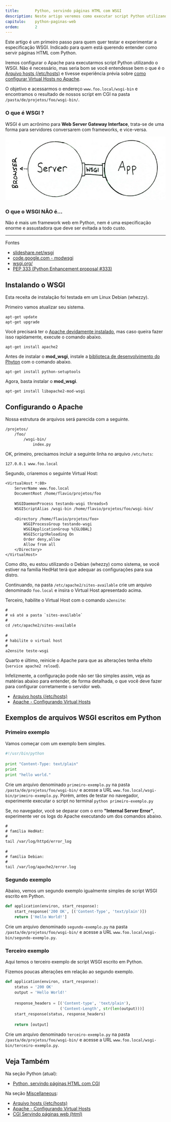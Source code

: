 ```yaml
---
title:       Python, servindo páginas HTML com WSGI
description: Neste artigo veremos como executar script Python utilizando o WSGI.
capitulo:    python-paginas-web
ordem:       2
---
```


Este artigo é um primeiro passo para quem quer testar e experimentar a especificação WSGI. Indicado para quem está querendo
entender como servir páginas HTML com Python. 

Iremos configurar o Apache para executarmos script Python utilizando o WSGI. Não é necessário, mas seria bom se você 
entendesse bem o que é o [Arquivo hosts (/etc/hosts)](/misc/arquivo-hosts/) e tivesse experiência prévia sobre 
[como configurar Virtual Hosts no Apache](/misc/apache-virtual-host/).

O objetivo e acessarmos o endereço `www.foo.local/wsgi-bin` e  encontramos o resultado de nossos script em CGI na pasta
`/pasta/de/projetos/foo/wsgi-bin/`.


### O que é WSGI ?

WSGI é um acrônimo para __Web Server Gateway Interface__, trata-se de uma forma para servidores conversarem com frameworks,
e vice-versa.

!["wsgi"](diagrama-wsgi-servidor.png "wsgi")

### O que o WSGI NÂO é...

Não é mais um framework web em Python, nem é uma especificação enorme e assustadora que deve ser evitada a todo custo.

- - -
Fontes

- [slideshare.net/wsgi](http://www.slideshare.net/hdiogenes/wsgi-a-resposta-para-a-questo-definitiva-sobre-python-a-web-e-tudo-mais-368429 "link-externo")
- [code.google.com - modwsgi](https://code.google.com/p/modwsgi/ "link-externo")
- [wsgi.org/](http://wsgi.readthedocs.org/en/latest/ "link-externo")
- [PEP 333 (Python Enhancement proposal #333)](https://www.python.org/dev/peps/pep-0333/ "link-externo")



Instalando  o WSGI
---

Esta receita de instalação foi testada em um Linux Debian (whezzy).

Primeiro vamos atualizar seu sistema.

    apt-get update
    apt-get upgrade

Você precisará ter o [Apache devidamente instalado](/linux/instalando-apache-via-yum-apt-get/), mas caso queira fazer isso 
rapidamente, execute o comando abaixo.

    apt-get install apache2

Antes de instalar o __mod_wsgi__, instale a [biblioteca de desenvolvimento do Phyton](https://pythonhosted.org/setuptools/ "link-externo")
com o comando abaixo.

    apt-get install python-setuptools

Agora, basta instalar o __mod_wsgi__.

    apt-get install libapache2-mod-wsgi



Configurando o Apache
---

Nossa estrutura de arquivos será parecida com a seguinte.

    /projetos/
        /foo/
            /wsgi-bin/
                index.py

OK, primeiro, precisamos incluir a seguinte linha no arquivo `/etc/hots`:

    127.0.0.1 www.foo.local

Segundo, criaremos o seguinte Virtual Host:

```linux-config
<VirtualHost *:80>
    ServerName www.foo.local
    DocumentRoot /home/flavio/projetos/foo

    WSGIDaemonProcess testando-wsgi threads=5
    WSGIScriptAlias /wsgi-bin /home/flavio/projetos/foo/wsgi-bin/

    <Directory /home/flavio/projetos/foo>
        WSGIProcessGroup testando-wsgi
        WSGIApplicationGroup %{GLOBAL}
        WSGIScriptReloading On
        Order deny,allow
        Allow from all
    </Directory>
</VirtualHost>

```

Como dito, eu estou utilizando o Debian (whezzy) como sistema, se você estiver na família HedHat terá que adequar as 
configurações para sua distro.

Continuando, na pasta `/etc/apache2/sites-available` crie um arquivo denominado `foo.local` e insira o Virtual Host 
apresentado acima.

Terceiro, habilite o Virtual Host com o comando `a2ensite`:

```linux-config
#
# vá até a pasta `sites-available`
#
cd /etc/apache2/sites-available

#
# habilite o virtual host
#
a2ensite teste-wsgi
```
   
Quarto e último, reinicie o Apache para que as alterações tenha efeito (`service apache2 reload`).

Infelizmente, a configuração pode não ser tão simples assim, veja as matérias abaixo para entender, de forma detalhada,
o que você deve fazer para configurar corretamente o servidor web.

- [Arquivo hosts (/etc/hosts)](/misc/arquivo-hosts/)
- [Apache - Configurando Virtual Hosts](/misc/apache-virtual-host/)





Exemplos de arquivos WSGI escritos em Python
---

### Primeiro exemplo


Vamos começar com um exemplo bem simples.

```python
#!/usr/bin/python

print "Content-Type: text/plain"
print
print "hello world."
```

Crie um arquivo denominado `primeiro-exemplo.py` na pasta `/pasta/de/projetos/foo/wsgi-bin/` e acesse a URL 
`www.foo.local/wsgi-bin/primeiro-exemplo.py`. Porém, antes de testar no navegador, experimente executar o script no 
terminal `python primeiro-exemplo.py`

Se, no navegador, você se deparar com o erro __"Internal Server Error"__, experimente ver os logs do Apache executando
um dos comandos abaixo.

```linux-config
#
# família HedHat:
#
tail /var/log/httpd/error_log

#
# família Debian:
#
tail /var/log/apache2/error.log
```


### Segundo exemplo

Abaixo, vemos um segundo exemplo igualmente simples de script WSGI escrito em Python.

```python
def application(environ, start_response):
    start_response('200 OK', [('Content-Type', 'text/plain')])
    return ['Hello World!']
```

Crie um arquivo denominado `segundo-exemplo.py` na pasta `/pasta/de/projetos/foo/wsgi-bin/` e acesse a URL 
`www.foo.local/wsgi-bin/segundo-exemplo.py`.


### Terceiro exemplo

Aqui temos o terceiro exemplo de script WSGI escrito em Python.

Fizemos poucas alterações em relação ao segundo exemplo.

```python
def application(environ, start_response):
    status = '200 OK'
    output = 'Hello World!'

    response_headers = [('Content-type', 'text/plain'),
                        ('Content-Length', str(len(output)))]
    start_response(status, response_headers)

    return [output]
```

Crie um arquivo denominado `terceiro-exemplo.py` na pasta `/pasta/de/projetos/foo/wsgi-bin/` e acesse a URL 
`www.foo.local/wsgi-bin/terceiro-exemplo.py`.




Veja Também
---

Na seção Python (atual):

- [Python, servindo páginas HTML com CGI](/python/servindo-paginas-html-com-cgi/)

Na seção [Miscellaneous](/misc/):

- [Arquivo hosts (/etc/hosts)](/misc/arquivo-hosts/)
- [Apache - Configurando Virtual Hosts](/misc/apache-virtual-host/)
- [CGI Servindo páginas web (html)](/misc/cgi-common-gateway-interface/)
